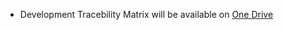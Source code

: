 - Development Tracebility Matrix  will be available on [One Drive](https://1drv.ms/x/s!Asa3nHls02k4k1YLHyRX-DFxKEHy)
